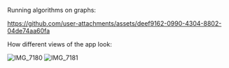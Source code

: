 
Running algorithms on graphs:

https://github.com/user-attachments/assets/deef9162-0990-4304-8802-04de74aa60fa

How different views of the app look:

![IMG_7180](https://github.com/user-attachments/assets/23ab8911-6fce-45e2-80ad-f489f5f5e72d)
![IMG_7181](https://github.com/user-attachments/assets/7f33b158-7400-4338-94a3-1d702bf38f38)

